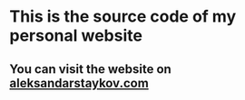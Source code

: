# This is the source code of my personal website
## You can visit the website on [aleksandarstaykov.com](https://aleksandarstaykov.com)